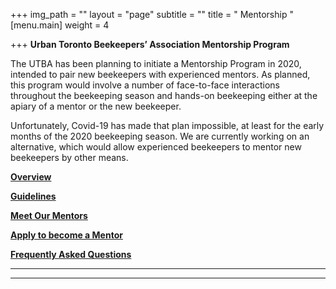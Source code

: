 +++
img_path = ""
layout = "page"
subtitle = ""
title = " Mentorship "
[menu.main]
weight = 4

+++
**Urban Toronto Beekeepers’ Association Mentorship Program**

The UTBA has been planning to initiate a Mentorship Program in 2020, intended to pair new beekeepers with experienced mentors. As planned, this program would involve a number of face-to-face interactions throughout the beekeeping season and hands-on beekeeping either at the apiary of a mentor or the new beekeeper.

Unfortunately, Covid-19 has made that plan impossible, at least for the early months of the 2020 beekeeping season. We are currently working on an alternative, which would allow experienced beekeepers to mentor new beekeepers by other means.

[**Overview**](/overview-of-mentorship-program)

[**Guidelines**](/mentorship-guidelines)

[**Meet Our Mentors**](/meet-our-mentors)

[**Apply to become a Mentor**](https://airtable.com/shrErUWXsAe0pCZUM)

[**Frequently Asked Questions**](/faq/)

***

***